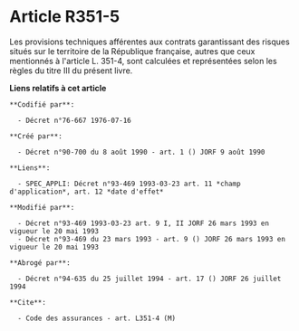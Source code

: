 # Article R351-5

Les provisions techniques afférentes aux contrats garantissant des risques situés sur le territoire de la République
française, autres que ceux mentionnés à l'article L. 351-4, sont calculées et représentées selon les règles du titre III du
présent livre.

**Liens relatifs à cet article**

	**Codifié par**:

	  - Décret n°76-667 1976-07-16

	**Créé par**:

	  - Décret n°90-700 du 8 août 1990 - art. 1 () JORF 9 août 1990

	**Liens**:

	  - SPEC_APPLI: Décret n°93-469 1993-03-23 art. 11 *champ d'application*, art. 12 *date d'effet*

	**Modifié par**:

	  - Décret n°93-469 1993-03-23 art. 9 I, II JORF 26 mars 1993 en vigueur le 20 mai 1993
	  - Décret n°93-469 du 23 mars 1993 - art. 9 () JORF 26 mars 1993 en vigueur le 20 mai 1993

	**Abrogé par**:

	  - Décret n°94-635 du 25 juillet 1994 - art. 17 () JORF 26 juillet 1994

	**Cite**:

	  - Code des assurances - art. L351-4 (M)
